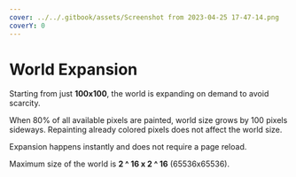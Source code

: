 ```yaml
---
cover: ../../.gitbook/assets/Screenshot from 2023-04-25 17-47-14.png
coverY: 0
---
```


# World Expansion

Starting from just **100x100**, the world is expanding on demand to avoid scarcity.

When 80% of all available pixels are painted, world size grows by 100 pixels sideways. Repainting already colored pixels does not affect the world size.

Expansion happens instantly and does not require a page reload.

Maximum size of the world is **2 ^ 16 x 2 ^ 16** (65536x65536).
